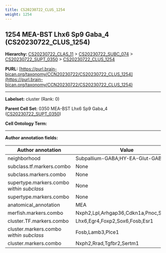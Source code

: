 ```yaml
---
title: CS20230722_CLUS_1254
weight: 1254
---
```

## 1254 MEA-BST Lhx6 Sp9 Gaba_4 (CS20230722_CLUS_1254)
<b>Hierarchy: </b>
[CS20230722_CLAS_11](../CS20230722_CLAS_11) >
[CS20230722_SUBC_074](../CS20230722_SUBC_074) >
[CS20230722_SUPT_0350](../CS20230722_SUPT_0350) >
[CS20230722_CLUS_1254](../CS20230722_CLUS_1254)

**PURL:** [https://purl.brain-bican.org/taxonomy/CCN20230722/CS20230722_CLUS_1254](https://purl.brain-bican.org/taxonomy/CCN20230722/CS20230722_CLUS_1254)

---


**Labelset:** cluster (Rank: 0)

**Parent Cell Set:** 0350 MEA-BST Lhx6 Sp9 Gaba_4 ([CS20230722_SUPT_0350](../CS20230722_SUPT_0350))



**Cell Ontology Term:** 

[MARKER GENES.]: #


---

[TRANSFERRED ANNOTATIONS.]: #


[AUTHOR ANNOTATION FIELDS.]: #


**Author annotation fields:**

| Author annotation | Value |
|-------------------|-------|
|neighborhood|Subpallium-GABA;HY-EA-Glut-GABA|
|subclass.tf.markers.combo|None|
|subclass.markers.combo|None|
|supertype.markers.combo _within subclass_|None|
|supertype.markers.combo|None|
|anatomical_annotation|MEA|
|merfish.markers.combo|Nxph2,Lpl,Arhgap36,Cdkn1a,Pnoc,Slc32a1|
|cluster.TF.markers.combo|Lhx6,Egr4,Foxp2,Sox6,Fosb,Esr1|
|cluster.markers.combo _within subclass_|Fosb,Lamb3,Plce1|
|cluster.markers.combo|Nxph2,Rrad,Tgfbr2,Sertm1|
